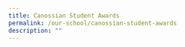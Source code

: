 ```yaml
---
title: Canossian Student Awards
permalink: /our-school/canossian-student-awards
description: ""
---
```

